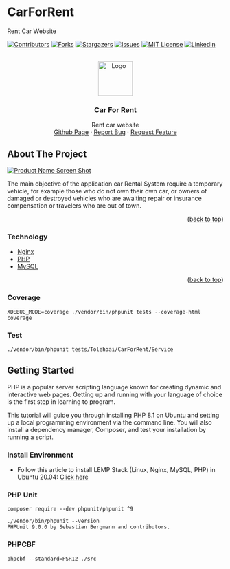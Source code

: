 # CarForRent
Rent Car Website



<div id="top"></div>
<!--
*** Thanks for checking out the Best-README-Template. If you have a suggestion
*** that would make this better, please fork the repo and create a pull request
*** or simply open an issue with the tag "enhancement".
*** Don't forget to give the project a star!
*** Thanks again! Now go create something AMAZING! :D
-->



<!-- PROJECT SHIELDS -->
<!--
*** I'm using markdown "reference style" links for readability.
*** Reference links are enclosed in brackets [ ] instead of parentheses ( ).
*** See the bottom of this document for the declaration of the reference variables
*** for contributors-url, forks-url, etc. This is an optional, concise syntax you may use.
*** https://www.markdownguide.org/basic-syntax/#reference-style-links
-->
[![Contributors][contributors-shield]][contributors-url]
[![Forks][forks-shield]][forks-url]
[![Stargazers][stars-shield]][stars-url]
[![Issues][issues-shield]][issues-url]
[![MIT License][license-shield]][license-url]
[![LinkedIn][linkedin-shield]][linkedin-url]



<!-- PROJECT LOGO -->
<br />
<div align="center">
  <a href="https://github.com/tolehoai/carforrent">
    <img src="https://github.githubassets.com/images/modules/logos_page/Octocat.png" alt="Logo" width="80" height="80">
  </a>

  <h3 align="center">Car For Rent</h3>

  <p align="center">
    Rent car website
    <br />
    <a href="https://github.com/tolehoai/carforrent><strong>Explore the docs »</strong></a>
    <br />
    <br />
    <a href="https://github.com/tolehoai/carforrent">Github Page</a>
    ·
    <a href="https://github.com/tolehoai/carforrent/issues">Report Bug</a>
    ·
    <a href="https://github.com/tolehoai/carforrent/issues">Request Feature</a>
  </p>
</div>




<!-- ABOUT THE PROJECT -->
## About The Project

[![Product Name Screen Shot][product-screenshot]](https://example.com)

The main objective of the application car Rental System require a temporary vehicle, for example those who do not own their own car, or owners of damaged or destroyed vehicles who are awaiting repair or insurance compensation or travelers who are out of town.



<p align="right">(<a href="#top">back to top</a>)</p>



### Technology



* [Nginx](https://www.nginx.com/)
* [PHP](https://www.php.net/)
* [MySQL](https://www.mysql.com/)



<p align="right">(<a href="#top">back to top</a>)</p>


### Coverage
````
XDEBUG_MODE=coverage ./vendor/bin/phpunit tests --coverage-html coverage  
````
### Test
````
./vendor/bin/phpunit tests/Tolehoai/CarForRent/Service 
 ````

<!-- GETTING STARTED -->
## Getting Started

PHP is a popular server scripting language known for creating dynamic and interactive web pages. Getting up and running with your language of choice is the first step in learning to program.

This tutorial will guide you through installing PHP 8.1 on Ubuntu and setting up a local programming environment via the command line. You will also install a dependency manager, Composer, and test your installation by running a script.



### Install Environment
- Follow this article to install LEMP Stack (Linux, Nginx, MySQL, PHP) in Ubuntu
  20.04: [Click here](https://www.digitalocean.com/community/tutorials/how-to-install-linux-nginx-mysql-php-lemp-stack-on-ubuntu-20-04)

### PHP Unit 
````
composer require --dev phpunit/phpunit ^9
````
````
./vendor/bin/phpunit --version
PHPUnit 9.0.0 by Sebastian Bergmann and contributors.
````

### PHPCBF 
````
phpcbf --standard=PSR12 ./src
````


[contributors-shield]: https://img.shields.io/github/contributors/tolehoai/carforrent.svg?style=for-the-badge
[contributors-url]: https://github.com/tolehoai/carforrent/graphs/contributors
[forks-shield]: https://img.shields.io/github/forks/tolehoai/carforrent.svg?style=for-the-badge
[forks-url]: https://github.com/tolehoai/carforrent/network/members
[stars-shield]: https://img.shields.io/github/stars/tolehoai/carforrent.svg?style=for-the-badge
[stars-url]: https://github.com/tolehoai/carforrent/stargazers
[issues-shield]: https://img.shields.io/github/issues/tolehoai/carforrent.svg?style=for-the-badge
[issues-url]: https://github.com/tolehoai/carforrent/issues
[license-shield]: https://img.shields.io/github/license/tolehoai/carforrent.svg?style=for-the-badge
[license-url]: https://github.com/tolehoai/carforrent/blob/master/LICENSE.txt
[linkedin-shield]: https://img.shields.io/badge/-LinkedIn-black.svg?style=for-the-badge&logo=linkedin&colorB=555
[linkedin-url]: https://linkedin.com/in/othneildrew
[product-screenshot]: https://cdn.dribbble.com/users/4636622/screenshots/10777227/free_corsa_mockup_1_4x.png
